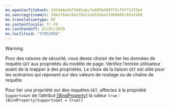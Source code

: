 ```yaml
---
ms.openlocfilehash: 545448e3673b02abc7e685bd987f2cf5f71375b4
ms.sourcegitcommit: 24b1f6decbb17bb22a45166e5fdb0845c65af498
ms.translationtype: MT
ms.contentlocale: fr-FR
ms.lasthandoff: 03/01/2019
ms.locfileid: "57051956"
---
```

> [!WARNING]
> Pour des raisons de sécurité, vous devez choisir de lier les données de requête `GET` aux propriétés du modèle de page. Vérifiez l’entrée utilisateur avant de la mapper à des propriétés. Le choix de la liaison `GET` est utile pour les scénarios qui reposent sur des valeurs de routage ou de chaîne de requête.
>
> Pour lier une propriété sur des requêtes `GET`, affectez à la propriété `SupportsGet` de l’attribut [[BindProperty]](/dotnet/api/microsoft.aspnetcore.mvc.bindpropertyattribute) la valeur `true` : `[BindProperty(SupportsGet = true)]`
